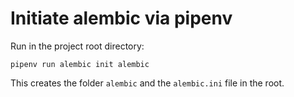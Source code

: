 # Initiate alembic via pipenv
Run in the project root directory:
```shell script
pipenv run alembic init alembic
```
This creates the folder `alembic` and the `alembic.ini` file in the root.
